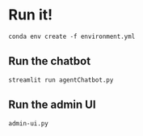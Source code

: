# Run it!

```
conda env create -f environment.yml
```

## Run the chatbot
```
streamlit run agentChatbot.py
```
## Run the admin UI
```
admin-ui.py
```